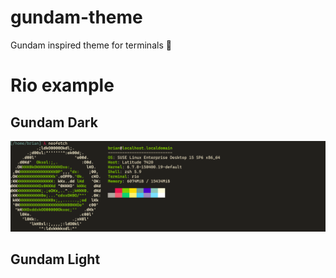 # gundam-theme
Gundam inspired theme for terminals :robot:

# Rio example 
## Gundam Dark
<img src=./photos/2024-03-26_16-07.png>

## Gundam Light
